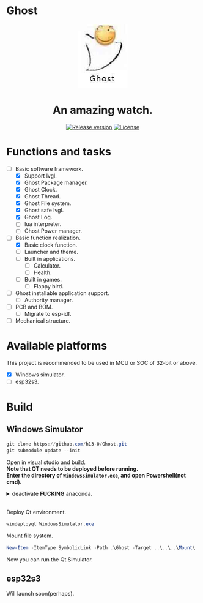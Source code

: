 # Ghost
<div align = "center">
  <img src = "Images/Logo.jpg">
  <h1 align = "center">An amazing watch.</h1>
</div>

<p align="center">
  <a href="https://github.com/h13-0/Ghost/releases"><img src="https://img.shields.io/github/release/h13-0/Ghost" alt="Release version"></a>
  <a href="https://github.com/h13-0/Ghost/blob/master/LICENSE"><img src="https://img.shields.io/github/license/h13-0/Ghost" alt="License"></a>
</p>  

<!-- 人来来去去，离开了一个又一个，这个表还只是个Demo. -->  

# Functions and tasks
- [ ] Basic software framework.
  - [X] Support lvgl.
  - [X] Ghost Package manager.
  - [X] Ghost Clock.
  - [X] Ghost Thread.
  - [X] Ghost File system.
  - [X] Ghost safe lvgl.
  - [X] Ghost Log.
  - [ ] lua interpreter.
  - [ ] Ghost Power manager.
- [ ] Basic function realization.
  - [X] Basic clock function.
  - [ ] Launcher and theme.
  - [ ] Built in applications.
    - [ ] Calculator.
    - [ ] Health.
  - [ ] Built in games.
    - [ ] Flappy bird.
- [ ] Ghost installable application support.
  - [ ] Authority manager.
- [ ] PCB and BOM.
  - [ ] Migrate to esp-idf.
- [ ] Mechanical structure.

# Available platforms
This project is recommended to be used in MCU or SOC of 32-bit or above.  
- [x] Windows simulator.
- [ ] esp32s3.

# Build
## Windows Simulator
```Powershell
git clone https://github.com/h13-0/Ghost.git
git submodule update --init
```
Open in visual studio and build.  
**Note that QT needs to be deployed before running.**  
**Enter the directory of `WindowsSimulator.exe`, and open Powershell(not cmd).**  

<details>  
<summary>deactivate <b>FUCKING</b> anaconda.</summary>  

```Powershell  
conda deactivate
```  
</details><br>  

Deploy Qt environment.  
```Powershell  
windeployqt WindowsSimulator.exe
```  
Mount file system.  
```Powershell  
New-Item -ItemType SymbolicLink -Path .\Ghost -Target ..\..\..\Mount\
```
Now you can run the Qt Simulator.

## esp32s3
Will launch soon(perhaps).  
